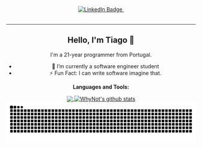 
<div id="badges" align= "center">
  <a href="[your-linkedin-URL](https://www.linkedin.com/in/tiago-pereira-4763ab252/)">
    <img src="https://img.shields.io/badge/LinkedIn-blue?style=for-the-badge&logo=linkedin&logoColor=white" alt="LinkedIn Badge"/>
  </a>
    <a href="https://gist.github.com/WhyN0t101">
    <img src="https://img.shields.io/badge/hyperledger-2F3134?style=for-the-badge&logo=hyperledger&logoColor=white" alt=""/>
  </a>
</div>
<div align="center">
<img src="https://komarev.com/ghpvc/?WhyN0t101&style=flat-square&color=blue" alt=""/>






---
## Hello, I'm Tiago 👋
I'm a 21-year programmer from Portugal.

- 🔭 I’m currently a software engineer student
- ⚡ Fun Fact: I can write software imagine that.

**Languages and Tools:**  



<a href="https://github.com/WhyN0t101">
  <img align="center" src="https://github-readme-stats.vercel.app/api/top-langs/?username=WhyN0t101&theme=dark&hide_langs_below=1" />
</a>
<a href="https://github.com/WhyN0t101">
 <img align="center" src="https://github-readme-stats.vercel.app/api?username=WhyN0t101&show_icons=true&theme=dark&line_height=27" alt="WhyNot's github stats"/>
</a>

<img align="center" src="snake.svg" />


